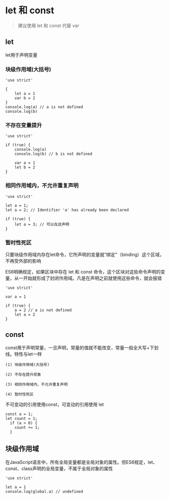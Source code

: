 # let 和 const

> 建议使用 let 和 const 代替 var

## let

let用于声明变量

### 块级作用域(大括号)

	'use strict'
	
	{
		let a = 1
		var b = 2
	}
	console.log(a) // a is not defined
	console.log(b)

### 不存在变量提升

	'use strict'
	
	if (true) {
		console.log(a)
		console.log(b) // b is not defined
		
		var a = 1
		let b = 2
	}

### 相同作用域内，不允许重复声明

	'use strict'
	
	let a = 1;
	let a = 2; // Identifier 'a' has already been declared
	
	if (true) {
		let a = 3; // 可以在这声明
	}

### 暂时性死区

只要块级作用域内存在let命令，它所声明的变量就“绑定”（binding）这个区域，不再受外部的影响

ES6明确规定，如果区块中存在 let 和 const 命令，这个区块对这些命令声明的变量，从一开始就形成了封闭作用域。凡是在声明之前就使用这些命令，就会报错

	'use strict'
	
	var a = 1
	
	if (true) {
		a = 2 // a is not defined
		let a = 2
	}

## const

const用于声明常量，一旦声明，常量的值就不能改变，常量一般全大写+下划线。特性与let一样

	(1) 块级作用域(大括号)
	
	(2) 不存在提升现象
	
	(3) 相同作用域内，不允许重复声明
	
	(4) 暂时性死区

不可变动的引用使用const，可变动的引用使用 let

	const a = 1;
	let count = 1;
	  if (a > 0) {
	    count += 1;
	  }

## 块级作用域

在JavaScript语言中，所有全局变量都是全局对象的属性。但ES6规定，let、const、class声明的全局变量，不属于全局对象的属性

	'use strict'
	
	let a = 1
	console.log(global.a) // undefined
